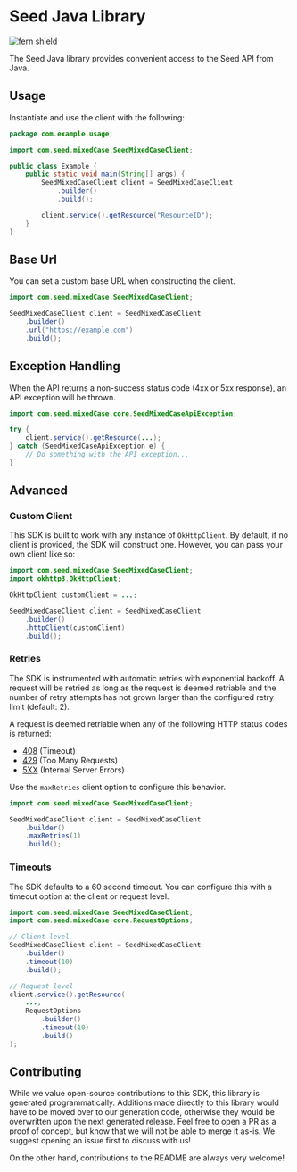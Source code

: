 # Seed Java Library

[![fern shield](https://img.shields.io/badge/%F0%9F%8C%BF-Built%20with%20Fern-brightgreen)](https://buildwithfern.com?utm_source=github&utm_medium=github&utm_campaign=readme&utm_source=Seed%2FJava)

The Seed Java library provides convenient access to the Seed API from Java.

## Usage

Instantiate and use the client with the following:

```java
package com.example.usage;

import com.seed.mixedCase.SeedMixedCaseClient;

public class Example {
    public static void main(String[] args) {
        SeedMixedCaseClient client = SeedMixedCaseClient
            .builder()
            .build();

        client.service().getResource("ResourceID");
    }
}
```

## Base Url

You can set a custom base URL when constructing the client.

```java
import com.seed.mixedCase.SeedMixedCaseClient;

SeedMixedCaseClient client = SeedMixedCaseClient
    .builder()
    .url("https://example.com")
    .build();
```

## Exception Handling

When the API returns a non-success status code (4xx or 5xx response), an API exception will be thrown.

```java
import com.seed.mixedCase.core.SeedMixedCaseApiException;

try {
    client.service().getResource(...);
} catch (SeedMixedCaseApiException e) {
    // Do something with the API exception...
}
```

## Advanced

### Custom Client

This SDK is built to work with any instance of `OkHttpClient`. By default, if no client is provided, the SDK will construct one. 
However, you can pass your own client like so:

```java
import com.seed.mixedCase.SeedMixedCaseClient;
import okhttp3.OkHttpClient;

OkHttpClient customClient = ...;

SeedMixedCaseClient client = SeedMixedCaseClient
    .builder()
    .httpClient(customClient)
    .build();
```

### Retries

The SDK is instrumented with automatic retries with exponential backoff. A request will be retried as long
as the request is deemed retriable and the number of retry attempts has not grown larger than the configured
retry limit (default: 2).

A request is deemed retriable when any of the following HTTP status codes is returned:

- [408](https://developer.mozilla.org/en-US/docs/Web/HTTP/Status/408) (Timeout)
- [429](https://developer.mozilla.org/en-US/docs/Web/HTTP/Status/429) (Too Many Requests)
- [5XX](https://developer.mozilla.org/en-US/docs/Web/HTTP/Status/500) (Internal Server Errors)

Use the `maxRetries` client option to configure this behavior.

```java
import com.seed.mixedCase.SeedMixedCaseClient;

SeedMixedCaseClient client = SeedMixedCaseClient
    .builder()
    .maxRetries(1)
    .build();
```

### Timeouts

The SDK defaults to a 60 second timeout. You can configure this with a timeout option at the client or request level.

```java
import com.seed.mixedCase.SeedMixedCaseClient;
import com.seed.mixedCase.core.RequestOptions;

// Client level
SeedMixedCaseClient client = SeedMixedCaseClient
    .builder()
    .timeout(10)
    .build();

// Request level
client.service().getResource(
    ...,
    RequestOptions
        .builder()
        .timeout(10)
        .build()
);
```

## Contributing

While we value open-source contributions to this SDK, this library is generated programmatically.
Additions made directly to this library would have to be moved over to our generation code,
otherwise they would be overwritten upon the next generated release. Feel free to open a PR as
a proof of concept, but know that we will not be able to merge it as-is. We suggest opening
an issue first to discuss with us!

On the other hand, contributions to the README are always very welcome!
